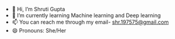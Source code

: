 - 👋 Hi, I’m Shruti Gupta
- 🌱 I’m currently learning Machine learning and Deep learning
- 📫 You can reach me through my email- shr.197575@gmail.com
- 😄 Pronouns: She/Her

<!---
ShrutiGupta37/ShrutiGupta37 is a ✨ special ✨ repository because its `README.md` (this file) appears on your GitHub profile.
You can click the Preview link to take a look at your changes.
--->
